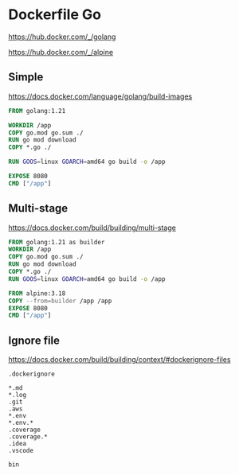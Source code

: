 # Dockerfile Go

https://hub.docker.com/_/golang

https://hub.docker.com/_/alpine

## Simple

https://docs.docker.com/language/golang/build-images

```Dockerfile
FROM golang:1.21

WORKDIR /app
COPY go.mod go.sum ./
RUN go mod download
COPY *.go ./

RUN GOOS=linux GOARCH=amd64 go build -o /app

EXPOSE 8080
CMD ["/app"]
```

## Multi-stage

https://docs.docker.com/build/building/multi-stage

```Dockerfile
FROM golang:1.21 as builder
WORKDIR /app
COPY go.mod go.sum ./
RUN go mod download
COPY *.go ./
RUN GOOS=linux GOARCH=amd64 go build -o /app

FROM alpine:3.18
COPY --from=builder /app /app
EXPOSE 8080
CMD ["/app"]
```

## Ignore file

https://docs.docker.com/build/building/context/#dockerignore-files

`.dockerignore`
```
*.md
*.log
.git
.aws
*.env
*.env.*
.coverage
.coverage.*
.idea
.vscode

bin
```
